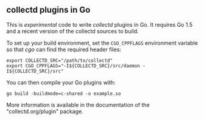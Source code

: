 ## collectd plugins in Go

This is _experimental_ code to write _collectd_ plugins in Go. It requires Go
1.5 and a recent version of the collectd sources to build.

To set up your build environment, set the `CGO_CPPFLAGS` environment variable
so that _cgo_ can find the required header files:

    export COLLECTD_SRC="/path/to/collectd"
    export CGO_CPPFLAGS="-I${COLLECTD_SRC}/src/daemon -I${COLLECTD_SRC}/src"

You can then compile your Go plugins with:

    go build -buildmode=c-shared -o example.so

More information is available in the documentation of the "collectd.org/plugin"
package.
